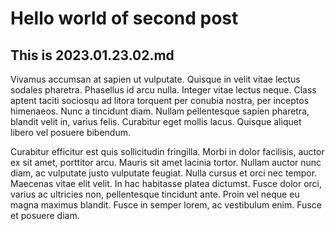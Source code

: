 # Hello world of second post

## This is 2023.01.23.02.md

Vivamus accumsan at sapien ut vulputate. Quisque in velit vitae lectus sodales pharetra. Phasellus id arcu nulla. Integer vitae lectus neque. Class aptent taciti sociosqu ad litora torquent per conubia nostra, per inceptos himenaeos. Nunc a tincidunt diam. Nullam pellentesque sapien pharetra, blandit velit in, varius felis. Curabitur eget mollis lacus. Quisque aliquet libero vel posuere bibendum.

Curabitur efficitur est quis sollicitudin fringilla. Morbi in dolor facilisis, auctor ex sit amet, porttitor arcu. Mauris sit amet lacinia tortor. Nullam auctor nunc diam, ac vulputate justo vulputate feugiat. Nulla cursus et orci nec tempor. Maecenas vitae elit velit. In hac habitasse platea dictumst. Fusce dolor orci, varius ac ultricies non, pellentesque tincidunt ante. Proin vel neque eu magna maximus blandit. Fusce in semper lorem, ac vestibulum enim. Fusce et posuere diam.

